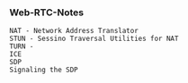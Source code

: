 ### Web-RTC-Notes

```
NAT - Network Address Translator
STUN - Sessino Traversal Utilities for NAT
TURN - 
ICE
SDP
Signaling the SDP
```
